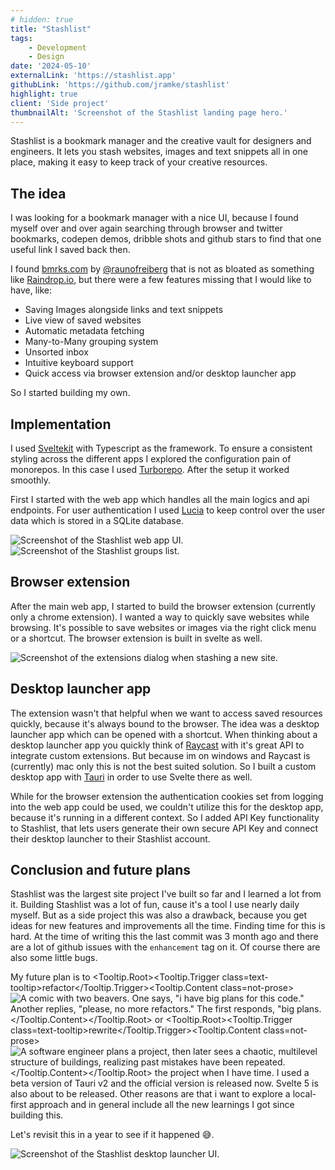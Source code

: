 ```yaml
---
# hidden: true
title: "Stashlist"
tags: 
    - Development
    - Design
date: '2024-05-10'
externalLink: 'https://stashlist.app'
githubLink: 'https://github.com/jramke/stashlist'
highlight: true
client: 'Side project'
thumbnailAlt: 'Screenshot of the Stashlist landing page hero.'
---
```


<script>
    import { Image } from '$lib/components/image';
    import * as Tooltip from '$lib/components/tooltip';

    import Stashes from './stashes.jpeg';
    import Groups from './groups.jpeg';
    import Extension from './extension.jpeg';
    import OhNo from './oh-no.jpeg';
    import OhNoV2 from './oh-no-v2.jpeg';
    import Launcher from './launcher.png';
</script>

Stashlist is a bookmark manager and the creative vault for designers and engineers. It lets you stash websites, images and text snippets all in one place, making it easy to keep track of your creative resources.

## The idea
I was looking for a bookmark manager with a nice UI, because I found myself over and over again searching through browser and twitter bookmarks, codepen demos, dribble shots and github stars to find that one useful link I saved back then. 

I found <a href="https://bmrks.com/" target="_blank">bmrks.com</a> by <a href="https://x.com/raunofreiberg" target="_blank">@raunofreiberg</a> that is not as bloated as something like <a href="https://raindrop.io/" target="_blank">Raindrop.io</a>, but there were a few features missing that I would like to have, like:

- Saving Images alongside links and text snippets
- Live view of saved websites
- Automatic metadata fetching
- Many-to-Many grouping system
- Unsorted inbox
- Intuitive keyboard support
- Quick access via browser extension and/or desktop launcher app

So I started building my own.

## Implementation
I used <a href="https://kit.svelte.dev/" target="_blank">Sveltekit</a> with Typescript as the framework. To ensure a consistent styling across the different apps I explored the configuration pain of monorepos. In this case I used <a href="https://turbo.build/" target="_blank">Turborepo</a>. After the setup it worked smoothly. 

First I started with the web app which handles all the main logics and api endpoints. For user authentication I used <a href="https://lucia-auth.com/" target="_blank">Lucia</a> to keep control over the user data which is stored in a SQLite database.

<Image src={Stashes} alt="Screenshot of the Stashlist web app UI." />

<Image src={Groups} alt="Screenshot of the Stashlist groups list." />

## Browser extension
After the main web app, I started to build the browser extension (currently only a chrome extension). I wanted a way to quickly save websites while browsing. It's possible to save websites or images via the right click menu or a shortcut. The browser extension is built in svelte as well.

<Image src={Extension} alt="Screenshot of the extensions dialog when stashing a new site." />

## Desktop launcher app
The extension wasn't that helpful when we want to access saved resources quickly, because it's always bound to the browser. The idea was a desktop launcher app which can be opened with a shortcut. When thinking about a desktop launcher app you quickly think of <a href="https://www.raycast.com/" target="_blank">Raycast</a> with it's great API to integrate custom extensions. But because im on windows and Raycast is (currently) mac only this is not the best suited solution. So I built a custom desktop app with <a href="https://tauri.app/" target="_blank">Tauri</a> in order to use Svelte there as well. 

While for the browser extension the authentication cookies set from logging into the web app could be used, we couldn't utilize this for the desktop app, because it's running in a different context. So I added API Key functionality to Stashlist, that lets users generate their own secure API Key and connect their desktop launcher to their Stashlist account.

## Conclusion and future plans
Stashlist was the largest site project I've built so far and I learned a lot from it. Building Stashlist was a lot of fun, cause it's a tool I use nearly daily myself. But as a side project this was also a drawback, because you get ideas for new features and improvements all the time. Finding time for this is hard. At the time of writing this the last commit was 3 month ago and there are a lot of github issues with the `enhancement` tag on it. Of course there are also some little bugs.

My future plan is to <Tooltip.Root><Tooltip.Trigger class=text-tooltip>refactor</Tooltip.Trigger><Tooltip.Content class=not-prose><Image src={OhNo} omitFigure={true} alt='A comic with two beavers. One says, "i have big plans for this code." Another replies, "please, no more refactors." The first responds, "big plans.' /></Tooltip.Content></Tooltip.Root> or <Tooltip.Root><Tooltip.Trigger class=text-tooltip>rewrite</Tooltip.Trigger><Tooltip.Content class=not-prose><Image src={OhNoV2} omitFigure={true} alt='A software engineer plans a project, then later sees a chaotic, multilevel structure of buildings, realizing past mistakes have been repeated.' /></Tooltip.Content></Tooltip.Root> the project when I have time. I used a beta version of Tauri v2 and the official version is released now. Svelte 5 is also about to be released. Other reasons are that i want to explore a local-first approach and in general include all the new learnings I got since building this.

Let's revisit this in a year to see if it happened <span role="img" aria-label="Grinning face with sweat">😅</span>.

<Image src={Launcher} alt="Screenshot of the Stashlist desktop launcher UI." />